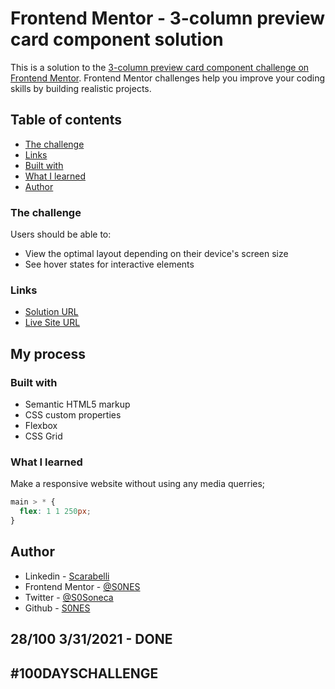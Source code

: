 # Frontend Mentor - 3-column preview card component solution

This is a solution to the [3-column preview card component challenge on Frontend Mentor](https://www.frontendmentor.io/challenges/3column-preview-card-component-pH92eAR2-). Frontend Mentor challenges help you improve your coding skills by building realistic projects.

## Table of contents

- [The challenge](#the-challenge)
- [Links](#links)
- [Built with](#built-with)
- [What I learned](#what-i-learned)
- [Author](#author)

### The challenge

Users should be able to:

- View the optimal layout depending on their device's screen size
- See hover states for interactive elements

### Links

- [Solution URL](https://www.frontendmentor.io/solutions/responsive-using-flexgrow-and-shrink-GMcTINdIQ)
- [Live Site URL](https://sones-100days.netlify.app/day21to30/3columncard/)


## My process

### Built with

- Semantic HTML5 markup
- CSS custom properties
- Flexbox
- CSS Grid

### What I learned

Make a responsive website without using any media querries;

```css
main > * {
  flex: 1 1 250px;
}
```

## Author

- Linkedin - [Scarabelli](https://www.linkedin.com/in/scarabelli/)
- Frontend Mentor - [@S0NES](https://www.frontendmentor.io/profile/S0NES)
- Twitter - [@S0Soneca](https://www.twitter.com/S0Soneca)
- Github - [S0NES](https://github.com/S0NES)

## 28/100 3/31/2021 - DONE

## #100DAYSCHALLENGE
